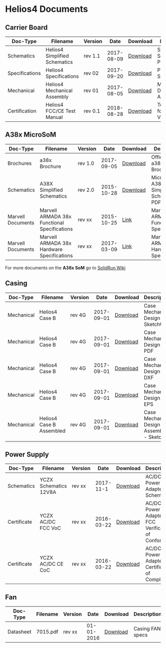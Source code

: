 # Helios4 Documents

## Carrier Board

Doc-Type | Filename | Version | Date | Download | Description
---------|----------|---------|------|----------|------------
Schematics|Helios4 Simplified Schematics|rev 1.1|2017-08-09|[Download](/files/carrier/Helios4_Schematics_R1-1.pdf)|Simplified Schematics - PDF
Specifications|Helios4 Specifications|rev 02|2017-09-20|[Download](/files/carrier/Helios4_Specifications.pdf)|Product Specifications
Mechanical|Helios4 Mechanical Assembly|rev 01|2017-08-05|[Download](/files/carrier/Helios4_Mechnical_Assembly.pdf)|Mechanical Design / Assembly
Certification|Helios4 FCC/CE Test Manual| rev 0.1|2018-08-28|[Download](/files/carrier/Helios4_FCC_CE_Test_Manual-v0.1.pdf)|Test Manual for FCC/CE Verification

## A38x  MicroSoM

Doc-Type | Filename | Version | Date | Download | Description
---------|----------|---------|------|----------|------------
Brochures|a38x Brochure|rev 1.0|2017-09-05|[Download](/files/som/brochure_a38x_microsom_2017-09-05.pdf)|Official SR a38x Brochure
Schematics|A38X Simplified Schematics|rev 2.0|2015-10-28|[Download](/files/som/a38x-microsom-schematics-simplified-rev2.00.pdf)|MicroSom A38X Simplified Schematics - PDF
Marvell Documents|Marvell ARMADA 38x Functional Specifications|rev xx|2015-10-25|[Link](https://marvellcorp.wufoo.com/forms/marvell-armada-38x-functional-specifications/)|Marvell ARMADA 38x Functional Specifications
Marvell Documents|Marvell ARMADA 38x Hardware Specifications|rev xx|2017-03-09|[Link](https://marvellcorp.wufoo.com/forms/marvell-armada-38x-hardware-specifications/)|Marvell ARMADA 38x Hardware Specifications

For more documents on the **A38x SoM** go to [SolidRun Wiki](https://wiki.solid-run.com/doku.php?id=products:a38x:documents)

## Casing

Doc-Type | Filename | Version | Date | Download | Description
---------|----------|---------|------|----------|-------------
Mechanical|Helios4 Case B|rev 4G|2017-09-01|[Download](/files/casing/Helios4_CaseB_r4g.skp)|Case Mechanical Design - SketchUp
Mechanical|Helios4 Case B|rev 4G|2017-09-01|[Download](/files/casing/Helios4_CaseB_r4g.pdf)|Case Mechanical Design - PDF
Mechanical|Helios4 Case B|rev 4G|2017-09-01|[Download](/files/casing/Helios4_CaseB_r4g.dxf)|Case Mechanical Design - DXF
Mechanical|Helios4 Case B|rev 4G|2017-09-01|[Download](/files/casing/Helios4_CaseB_r4g.eps)|Case Mechanical Design - EPS
Mechanical|Helios4 Case B Assembled|rev 4G|2017-09-01|[Download](/files/casing/Helios4_CaseB_r4g-assembled.skp)|Case Mechanical Design Assembled - SketchUp

## Power Supply

Doc-Type | Filename | Version | Date | Download | Description
---------|----------|---------|------|----------|-------------
Schematics|YCZX Schematics 12V8A|rev xx|2017-11-1|[Download](/files/power-supply/YCZX_Schematics_12V8A.pdf)|AC/DC Power Adapter Schematics
Certificate|YCZX AC/DC FCC VoC|rev xx|2016-03-22|[Download](/files/power-supply/YCZX_ACDC_FCC_VoC.png)|AC/DC Power Adapter FCC Verification of Conformity
Certificate|YCZX AC/DC CE CoC|rev xx|2016-03-22|[Download](/files/power-supply/YCZX_ACDC_CE_CoC.png)|AC/DC Power Adapter CE Certificate of Compliance

## Fan

Doc-Type | Filename | Version | Date | Download | Description
---------|----------|---------|------|----------|-------------
Datasheet|7015.pdf|rev xx|01-01-2016|[Download](/files/fan/Whee_fan_7015.pdf)|Casing FAN specs
